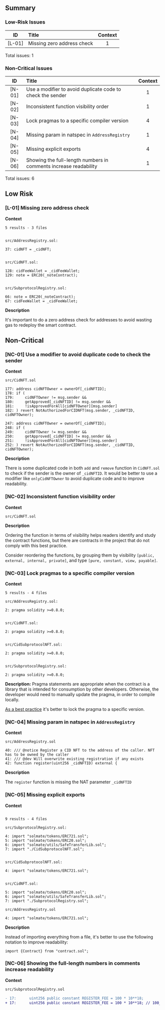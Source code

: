 ## Summary
### Low-Risk Issues
|ID|Title|Context|
|:--:|:-------|:--:|
|[L-01]| Missing zero address check | 1 |

Total issues: 1

### Non-Critical Issues
|ID|Title|Context|
|:--:|:-------|:--:|
|[N-01]| Use a modifier to avoid duplicate code to check the sender | 1 |
|[N-02]| Inconsistent function visibility order | 1 |
|[N-03]| Lock pragmas to a specific compiler version | 4 |
|[N-04]| Missing param in natspec in `AddressRegistry` | 1 |
|[N-05]| Missing explicit exports | 4 |
|[N-06]| Showing the full-length numbers in comments increase readability | 1 |

Total issues: 6

## Low Risk
### [L-01] Missing zero address check 

**Context**

```solidity
5 results - 3 files


src/AddressRegistry.sol:

37: cidNFT = _cidNFT;


src/CidNFT.sol:

128: cidFeeWallet = _cidFeeWallet;
129: note = ERC20(_noteContract);


src/SubprotocolRegistry.sol:

66: note = ERC20(_noteContract);
67: cidFeeWallet = _cidFeeWallet;

```

**Description**

It's important to do a zero address check for addresses to avoid wasting gas to redeploy the smart contract.

## Non-Critical

### [NC-01] Use a modifier to avoid duplicate code to check the sender

**Context**

```solidity
src/CidNFT.sol

177: address cidNFTOwner = ownerOf[_cidNFTID];
178: if (
179:     cidNFTOwner != msg.sender &&
180:     getApproved[_cidNFTID] != msg.sender &&
181:     !isApprovedForAll[cidNFTOwner][msg.sender]
182: ) revert NotAuthorizedForCIDNFT(msg.sender, _cidNFTID, cidNFTOwner);

247: address cidNFTOwner = ownerOf[_cidNFTID];
248: if (
249:     cidNFTOwner != msg.sender &&
250:     getApproved[_cidNFTID] != msg.sender &&
251:     !isApprovedForAll[cidNFTOwner][msg.sender]
252: ) revert NotAuthorizedForCIDNFT(msg.sender, _cidNFTID, cidNFTOwner);
```

**Description**

There is some duplicated code in both `add` and `remove` function in `CidNFT.sol` to check if the sender is the owner of `_cidNFTID`. It would be better to use a modifier like `onlyCidNFTOwner` to avoid duplicate code and to improve readability.

### [NC-02] Inconsistent function visibility order

**Context**

`src/CidNFT.sol`

**Description**

Ordering the function in terms of visibility helps readers identify and study the contract functions, but there are contracts in the project that do not comply with this best practice.

Consider reordering the functions, by grouping them by visibility `[public, external, internal, private]`, and type `[pure, constant, view, payable]`.

### [NC-03] Lock pragmas to a specific compiler version

**Context**

```solidity
5 results - 4 files

src/AddressRegistry.sol:

2: pragma solidity >=0.8.0;


src/CidNFT.sol:

2: pragma solidity >=0.8.0;


src/CidSubprotocolNFT.sol:

2: pragma solidity >=0.8.0;


src/SubprotocolRegistry.sol:

2: pragma solidity >=0.8.0;

```

**Description:**
Pragma statements are appropriate when the contract is a library that is intended for consumption by other developers. Otherwise, the developer would need to manually update the pragma, in order to compile locally.

[As a best practice](https://consensys.github.io/smart-contract-best-practices/development-recommendations/solidity-specific/locking-pragmas/) it's better to lock the pragma to a specific version.

### [NC-04] Missing param in natspec in `AddressRegistry`

**Context**

```solidity
src/AddressRegistry.sol

40: /// @notice Register a CID NFT to the address of the caller. NFT has to be owned by the caller
41: /// @dev Will overwrite existing registration if any exists
42: function register(uint256 _cidNFTID) external {

```

**Description**

The `register` function is missing the NAT parameter `_cidNFTID`


### [NC-05] Missing explicit exports
**Context**

```solidity

9 results - 4 files

src/SubprotocolRegistry.sol:

4: import "solmate/tokens/ERC721.sol";
5: import "solmate/tokens/ERC20.sol";
6: import "solmate/utils/SafeTransferLib.sol";
7: import "./CidSubprotocolNFT.sol";


src/CidSubprotocolNFT.sol:

4: import "solmate/tokens/ERC721.sol";


src/CidNFT.sol:

5: import "solmate/tokens/ERC20.sol";
6: import "solmate/utils/SafeTransferLib.sol";
7: import "./SubprotocolRegistry.sol";

src/AddressRegistry.sol

4: import "solmate/tokens/ERC721.sol";
```

**Description**

Instead of importing everything from a file, it's better to use the following notation to improve readability:

`import {Contract} from "contract.sol";`

### [NC-06] Showing the full-length numbers in comments increase readability

**Context**
```diff
src/SubprotocolRegistry.sol

- 17:      uint256 public constant REGISTER_FEE = 100 * 10**18;
+ 17:      uint256 public constant REGISTER_FEE = 100 * 10**18; // 100_000_000_000_000_000_000
```